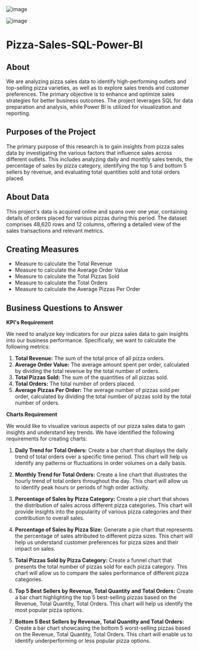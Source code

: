![image](https://github.com/user-attachments/assets/7a3cc787-b789-4868-8e61-f56fa437fdfa)

![image](https://github.com/user-attachments/assets/c5208da4-9652-4f94-836c-aad2d0c4f9ea)


# Pizza-Sales-SQL-Power-BI


## About 

We are analyzing pizza sales data to identify high-performing outlets and top-selling pizza varieties, as well as to explore sales trends and customer preferences. The primary objective is to enhance and optimize sales strategies for better business outcomes. The project leverages SQL for data preparation and analysis, while Power BI is utilized for visualization and reporting.

## Purposes of the Project

The primary purpose of this research is to gain insights from pizza sales data by investigating the various factors that influence sales across different outlets. This includes analyzing daily and monthly sales trends, the percentage of sales by pizza category, identifying the top 5 and bottom 5 sellers by revenue, and evaluating total quantities sold and total orders placed.

## About Data

This project's data is acquired online and spans over one year, containing details of orders placed for various pizzas during this period. The dataset comprises 48,620 rows and 12 columns, offering a detailed view of the sales transactions and relevant metrics.

## Creating Measures

* Measure to calculate the Total Revenue
* Measure to calculate the Average Order Value
* Measure to calculate the Total Pizzas Sold
* Measure to calculate the Total Orders
* Measure to calculate the Average Pizzas Per Order

## Business Questions to Answer

****KPI's Requirement****

We need to analyze key indicators for our pizza sales data to gain insights into our business performance. Specifically, we want to calculate the following metrics:

1. **Total Revenue:** The sum of the total price of all pizza orders.
2. **Average Order Value:** The average amount spent per order, calculated by dividing the total revenue by the total number of orders.
3. **Total Pizzas Sold:** The sum of the quantities of all pizzas sold.
4. **Total Orders:** The total number of orders placed.
5. **Average Pizzas Per Order:** The average number of pizzas sold per order, calculated by dividing the total number of pizzas sold by the total number of orders.

****Charts Requirement****

We would like to visualize various aspects of our pizza sales data to gain insights and understand key trends. We have identified the following requirements for creating charts:

1. **Daily Trend for Total Orders:**
Create a bar chart that displays the daily trend of total orders over a specific time period. This chart will help us identify any patterns or fluctuations in order volumes on a daily basis.

2. **Monthly Trend for Total Orders:** 
Create a line chart that illustrates the hourly trend of total orders throughout the day. This chart will allow us to identify peak hours or periods of high order activity.

3. **Percentage of Sales by Pizza Category:**
Create a pie chart that shows the distribution of sales across different pizza categories. This chart will provide insights into the popularity of various pizza categories and their contribution to overall sales.

4. **Percentage of Sales by Pizza Size:**
Generate a pie chart that represents the percentage of sales attributed to different pizza sizes. This chart will help us understand customer preferences for pizza sizes and their impact on sales.

5. **Total Pizzas Sold by Pizza Category:**
Create a funnel chart that presents the total number of pizzas sold for each pizza category. This chart will allow us to compare the sales performance of different pizza categories.

6. **Top 5 Best Sellers by Revenue, Total Quantity and Total Orders:**
Create a bar chart highlighting the top 5 best-selling pizzas based on the Revenue, Total Quantity, Total Orders. This chart will help us identify the most popular pizza options.

7. **Bottom 5 Best Sellers by Revenue, Total Quantity and Total Orders:**
Create a bar chart showcasing the bottom 5 worst-selling pizzas based on the Revenue, Total Quantity, Total Orders. This chart will enable us to identify underperforming or less popular pizza options.


